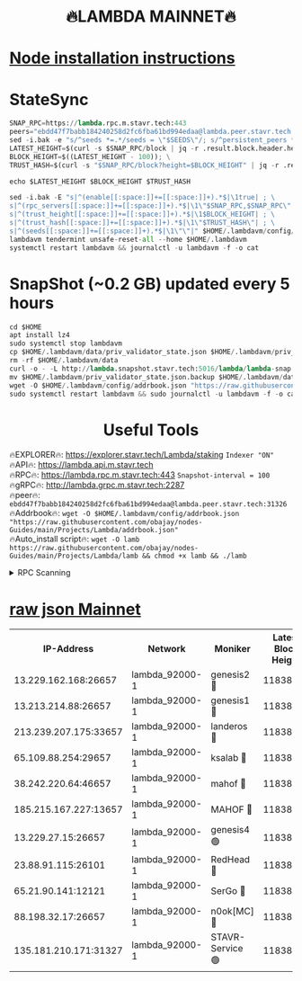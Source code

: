 <h1 align="center"> 🔥LAMBDA MAINNET🔥</h1>


[Node installation instructions](https://github.com/obajay/nodes-Guides/tree/main/Projects/Lambda)
=


# StateSync
```python
SNAP_RPC=https://lambda.rpc.m.stavr.tech:443
peers="ebdd47f7babb184240258d2fc6fba61bd994edaa@lambda.peer.stavr.tech:31326" 
sed -i.bak -e "s/^seeds *=.*/seeds = \"$SEEDS\"/; s/^persistent_peers *=.*/persistent_peers = \"$PEERS\"/" $HOME/.lambdavm/config/config.toml
LATEST_HEIGHT=$(curl -s $SNAP_RPC/block | jq -r .result.block.header.height); \
BLOCK_HEIGHT=$((LATEST_HEIGHT - 100)); \
TRUST_HASH=$(curl -s "$SNAP_RPC/block?height=$BLOCK_HEIGHT" | jq -r .result.block_id.hash)

echo $LATEST_HEIGHT $BLOCK_HEIGHT $TRUST_HASH

sed -i.bak -E "s|^(enable[[:space:]]+=[[:space:]]+).*$|\1true| ; \
s|^(rpc_servers[[:space:]]+=[[:space:]]+).*$|\1\"$SNAP_RPC,$SNAP_RPC\"| ; \
s|^(trust_height[[:space:]]+=[[:space:]]+).*$|\1$BLOCK_HEIGHT| ; \
s|^(trust_hash[[:space:]]+=[[:space:]]+).*$|\1\"$TRUST_HASH\"| ; \
s|^(seeds[[:space:]]+=[[:space:]]+).*$|\1\"\"|" $HOME/.lambdavm/config/config.toml
lambdavm tendermint unsafe-reset-all --home $HOME/.lambdavm
systemctl restart lambdavm && journalctl -u lambdavm -f -o cat

```
# SnapShot (~0.2 GB) updated every 5 hours
```python
cd $HOME
apt install lz4
sudo systemctl stop lambdavm
cp $HOME/.lambdavm/data/priv_validator_state.json $HOME/.lambdavm/priv_validator_state.json.backup
rm -rf $HOME/.lambdavm/data
curl -o - -L http://lambda.snapshot.stavr.tech:5016/lambda/lambda-snap.tar.lz4 | lz4 -c -d - | tar -x -C $HOME/.lambdavm --strip-components 2
mv $HOME/.lambdavm/priv_validator_state.json.backup $HOME/.lambdavm/data/priv_validator_state.json
wget -O $HOME/.lambdavm/config/addrbook.json "https://raw.githubusercontent.com/obajay/nodes-Guides/main/Projects/Lambda/addrbook.json"
sudo systemctl restart lambdavm && sudo journalctl -u lambdavm -f -o cat
```
 <h1 align="center"> Useful Tools</h1>

🔥EXPLORER🔥:      https://explorer.stavr.tech/Lambda/staking	        `Indexer "ON"` \
🔥API🔥: 			 		 https://lambda.api.m.stavr.tech \
🔥RPC🔥:           https://lambda.rpc.m.stavr.tech:443	              `Snapshot-interval = 100` \
🔥gRPC🔥:          http://lambda.grpc.m.stavr.tech:2287 \
🔥peer🔥:					 `ebdd47f7babb184240258d2fc6fba61bd994edaa@lambda.peer.stavr.tech:31326` \
🔥Addrbook🔥:    ```wget -O $HOME/.lambdavm/config/addrbook.json "https://raw.githubusercontent.com/obajay/nodes-Guides/main/Projects/Lambda/addrbook.json"``` \
🔥Auto_install script🔥: ```wget -O lamb https://raw.githubusercontent.com/obajay/nodes-Guides/main/Projects/Lambda/lamb && chmod +x lamb && ./lamb```


<details>
<summary>RPC Scanning</summary>

<h2 align="center"> We scan nodes in real time every 4 hours. And we provide the final result of RPC endpoints.
We cannot influence the operation of these nodes in any way. </h2>


```python
If Voting Power is higher than 0 --> then the Node is a validator of the network and may be subject to attack and be a potential threat to the chain.
```
```python
We marked such validators with a red symbol
```

</details>

[raw json Mainnet](https://rpc-check.lambm.stavr.tech/lambm/rpc-lambm-result.json)
=


<table><tr><th>IP-Address</th><th>Network</th><th>Moniker</th><th>Latest Block Height</th><th>Earliest Block Height</th><th>Catching Up</th><th>Tx Index</th><th>Voting Power</th><th>Scan Time</th></tr><tr><td>13.229.162.168:26657</td><td>lambda_92000-1</td><td>genesis2 🔴</td><td>11838628</td><td>1</td><td>False</td><td>on</td><td>16094314</td><td>2024-02-22T02:11:16.346459407UTC</td></tr><tr><td>13.213.214.88:26657</td><td>lambda_92000-1</td><td>genesis1 🔴</td><td>11838628</td><td>1</td><td>False</td><td>on</td><td>107835</td><td>2024-02-22T02:11:21.180925953UTC</td></tr><tr><td>213.239.207.175:33657</td><td>lambda_92000-1</td><td>landeros 🔴</td><td>11838626</td><td>8136001</td><td>False</td><td>off</td><td>1756594</td><td>2024-02-22T02:11:08.708335099UTC</td></tr><tr><td>65.109.88.254:29657</td><td>lambda_92000-1</td><td>ksalab 🔴</td><td>11838629</td><td>8715001</td><td>False</td><td>on</td><td>510465</td><td>2024-02-22T02:11:25.966017222UTC</td></tr><tr><td>38.242.220.64:46657</td><td>lambda_92000-1</td><td>mahof 🔴</td><td>11838631</td><td>10131001</td><td>False</td><td>off</td><td>770350</td><td>2024-02-22T02:11:30.815244753UTC</td></tr><tr><td>185.215.167.227:13657</td><td>lambda_92000-1</td><td>MAHOF 🔴</td><td>11838628</td><td>10134001</td><td>False</td><td>on</td><td>2051510</td><td>2024-02-22T02:11:19.925201834UTC</td></tr><tr><td>13.229.27.15:26657</td><td>lambda_92000-1</td><td>genesis4 🟢</td><td>11838628</td><td>11043001</td><td>False</td><td>on</td><td>0</td><td>2024-02-22T02:11:19.588174278UTC</td></tr><tr><td>23.88.91.115:26101</td><td>lambda_92000-1</td><td>RedHead 🔴</td><td>11838626</td><td>11738626</td><td>False</td><td>off</td><td>553202</td><td>2024-02-22T02:11:08.946859903UTC</td></tr><tr><td>65.21.90.141:12121</td><td>lambda_92000-1</td><td>SerGo 🔴</td><td>11838631</td><td>11738631</td><td>False</td><td>off</td><td>10612154</td><td>2024-02-22T02:11:30.436096578UTC</td></tr><tr><td>88.198.32.17:26657</td><td>lambda_92000-1</td><td>n0ok[MC] 🔴</td><td>11838632</td><td>11738632</td><td>False</td><td>off</td><td>1578630</td><td>2024-02-22T02:11:33.799990059UTC</td></tr><tr><td>135.181.210.171:31327</td><td>lambda_92000-1</td><td>STAVR-Service 🟢</td><td>11838629</td><td>11837001</td><td>False</td><td>on</td><td>0</td><td>2024-02-22T02:11:25.616127184UTC</td></tr></table>
